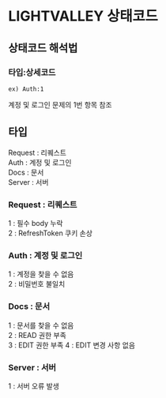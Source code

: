 # LIGHTVALLEY 상태코드

## 상태코드 해석법

### 타입:상세코드

```
ex) Auth:1
```

계정 및 로그인 문제의 1번 항목 참조

## 타입

Request : 리퀘스트  
Auth : 계정 및 로그인  
Docs : 문서  
Server : 서버

### Request : 리퀘스트

1 : 필수 body 누락  
2 : RefreshToken 쿠키 손상

### Auth : 계정 및 로그인

1 : 계정을 찾을 수 없음  
2 : 비밀번호 불일치

### Docs : 문서

1 : 문서를 찾을 수 없음  
2 : READ 권한 부족  
3 : EDIT 권한 부족
4 : EDIT 변경 사항 없음

### Server : 서버

1 : 서버 오류 발생
